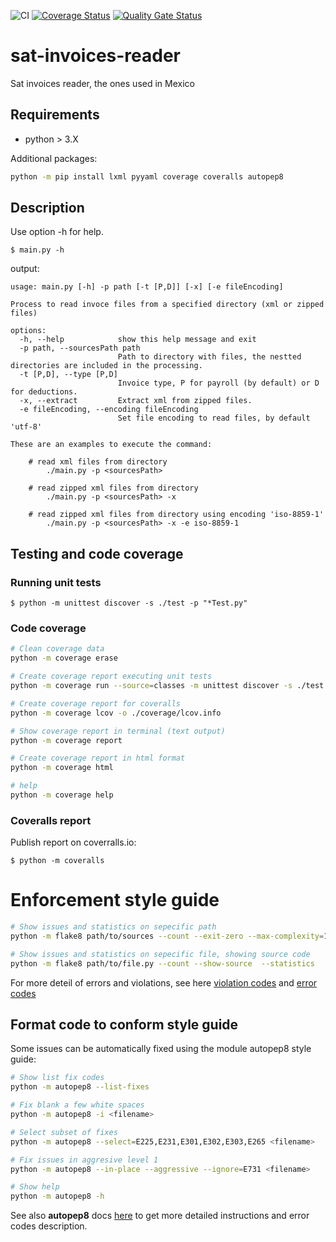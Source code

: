 ![CI](https://github.com/orbital-zero/sat-invoices-reader/actions/workflows/build.yml/badge.svg) [![Coverage Status](https://coveralls.io/repos/github/orbital-zero/sat-invoices-reader/badge.svg)](https://coveralls.io/github/orbital-zero/sat-invoices-reader) [![Quality Gate Status](https://sonarcloud.io/api/project_badges/measure?project=orbital-zero_sat-invoices-reader&metric=alert_status)](https://sonarcloud.io/summary/new_code?id=orbital-zero_sat-invoices-reader)


# sat-invoices-reader
Sat invoices reader, the ones used in Mexico

## Requirements

- python > 3.X

Additional packages:

```bash
python -m pip install lxml pyyaml coverage coveralls autopep8
```

## Description

Use option -h for help.

    $ main.py -h


output:
```
usage: main.py [-h] -p path [-t [P,D]] [-x] [-e fileEncoding]

Process to read invoce files from a specified directory (xml or zipped files)

options:
  -h, --help            show this help message and exit
  -p path, --sourcesPath path
                        Path to directory with files, the nestted directories are included in the processing.
  -t [P,D], --type [P,D]
                        Invoice type, P for payroll (by default) or D for deductions.
  -x, --extract         Extract xml from zipped files.
  -e fileEncoding, --encoding fileEncoding
                        Set file encoding to read files, by default 'utf-8'

These are an examples to execute the command:

    # read xml files from directory
        ./main.py -p <sourcesPath>

    # read zipped xml files from directory
        ./main.py -p <sourcesPath> -x

    # read zipped xml files from directory using encoding 'iso-8859-1'
        ./main.py -p <sourcesPath> -x -e iso-8859-1
```

## Testing and code coverage

### Running unit tests

    $ python -m unittest discover -s ./test -p "*Test.py"

### Code coverage

```sh
# Clean coverage data
python -m coverage erase

# Create coverage report executing unit tests
python -m coverage run --source=classes -m unittest discover -s ./test -p "*Test.py"

# Create coverage report for coveralls
python -m coverage lcov -o ./coverage/lcov.info

# Show coverage report in terminal (text output)
python -m coverage report

# Create coverage report in html format
python -m coverage html

# help
python -m coverage help

```

### Coveralls report

Publish report on coverralls.io:

    $ python -m coveralls

# Enforcement style guide

```sh
# Show issues and statistics on sepecific path
python -m flake8 path/to/sources --count --exit-zero --max-complexity=10 --max-line-length=127 --statistics

# Show issues and statistics on sepecific file, showing source code
python -m flake8 path/to/file.py --count --show-source  --statistics

```
For more deteil of errors and violations, see here [violation codes](https://flake8.pycqa.org/en/latest/user/error-codes.html) and [error codes](https://pycodestyle.pycqa.org/en/latest/intro.html#error-codes)

## Format code to conform style guide

Some issues can be automatically fixed using the module autopep8 style guide:

```sh
# Show list fix codes
python -m autopep8 --list-fixes

# Fix blank a few white spaces
python -m autopep8 -i <filename>

# Select subset of fixes
python -m autopep8 --select=E225,E231,E301,E302,E303,E265 <filename>

# Fix issues in aggresive level 1
python -m autopep8 --in-place --aggressive --ignore=E731 <filename>

# Show help
python -m autopep8 -h

```

See also **autopep8** docs [here](https://pypi.org/project/autopep8/) to get more detailed instructions and error codes description.
    